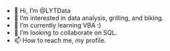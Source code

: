 - 👋 Hi, I’m @LYTData
- 👀 I’m interested in data analysis, grilling, and biking.
- 🌱 I’m currently learning VBA :)
- 💞️ I’m looking to collaborate on SQL.
- 📫 How to reach me, my profile.

<!---
LYTData/LYTData is a ✨ special ✨ repository because its `README.md` (this file) appears on your GitHub profile.
You can click the Preview link to take a look at your changes.
--->
